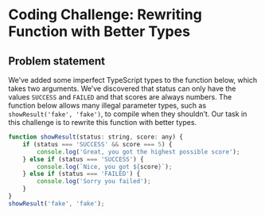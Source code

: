 # Coding Challenge: Rewriting Function with Better Types

## Problem statement 

We’ve added some imperfect TypeScript types to the function below, which takes two arguments. We’ve discovered that status can only have the values `SUCCESS` and `FAILED` and that scores are always numbers. The function below allows many illegal parameter types, such as `showResult('fake', 'fake')`, to compile when they shouldn’t. Our task in this challenge is to rewrite this function with better types.

```javascript
function showResult(status: string, score: any) {
    if (status === 'SUCCESS' && score === 5) {
        console.log('Great, you got the highest possible score');
    } else if (status === 'SUCCESS') {
        console.log(`Nice, you got ${score}`);
    } else if (status === 'FAILED') {
        console.log('Sorry you failed');
    }
}
showResult('fake', 'fake');
```